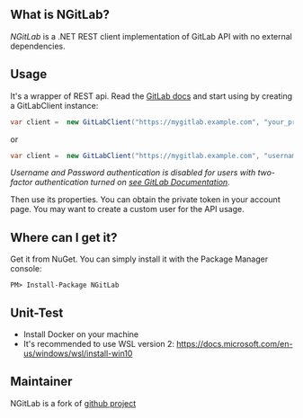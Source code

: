 ## What is NGitLab?

*NGitLab* is a .NET REST client implementation of GitLab API with no external dependencies.

## Usage

It's a wrapper of REST api. Read the [GitLab docs](https://github.com/gitlabhq/gitlabhq/tree/master/doc/api) and start using by creating a GitLabClient instance:

```csharp
var client =  new GitLabClient("https://mygitlab.example.com", "your_private_token");
```

or

```cs
var client =  new GitLabClient("https://mygitlab.example.com", "username", "password");
```

_Username and Password authentication is disabled for users with two-factor authentication turned on [see GitLab Documentation](https://docs.gitlab.com/ce/api/session.html)._

Then use its properties. You can obtain the private token in your account page. You may want to create a custom user for the API usage.

## Where can I get it?

Get it from NuGet. You can simply install it with the Package Manager console:

    PM> Install-Package NGitLab
    
## Unit-Test

- Install Docker on your machine
- It's recommended to use WSL version 2: https://docs.microsoft.com/en-us/windows/wsl/install-win10

## Maintainer

NGitLab is a fork of [github project](https://github.com/Franklin89/NGitLab) 
